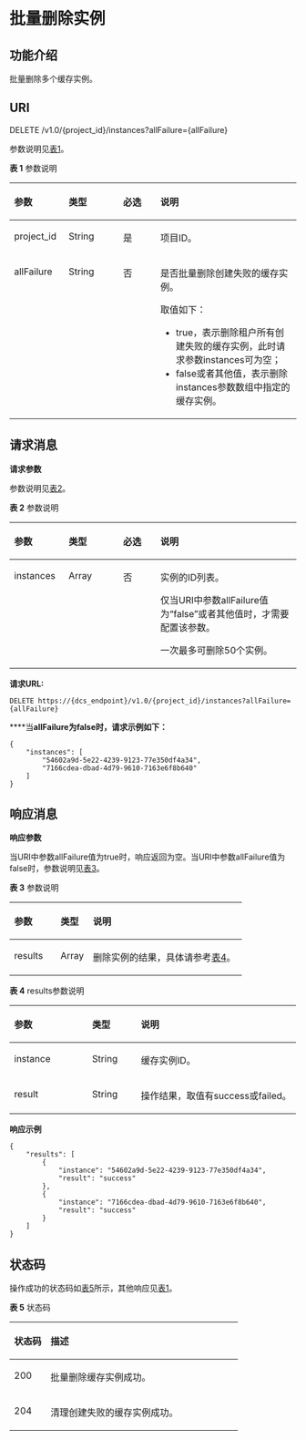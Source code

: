 # 批量删除实例<a name="dcs-api-0312009"></a>

## 功能介绍<a name="section0296157125313"></a>

批量删除多个缓存实例。

## **URI**<a name="section2310177194512"></a>

DELETE /v1.0/\{project\_id\}/instances?allFailure=\{allFailure\}

参数说明见[表1](#table4154121820350)。  

**表 1**  参数说明

<a name="table4154121820350"></a>
<table><thead align="left"><tr id="row17153191817358"><th class="cellrowborder" valign="top" width="19%" id="mcps1.2.5.1.1"><p id="p993885712414"><a name="p993885712414"></a><a name="p993885712414"></a>参数</p>
</th>
<th class="cellrowborder" valign="top" width="19%" id="mcps1.2.5.1.2"><p id="p215314189354"><a name="p215314189354"></a><a name="p215314189354"></a>类型</p>
</th>
<th class="cellrowborder" valign="top" width="13%" id="mcps1.2.5.1.3"><p id="p1715320185352"><a name="p1715320185352"></a><a name="p1715320185352"></a>必选</p>
</th>
<th class="cellrowborder" valign="top" width="49%" id="mcps1.2.5.1.4"><p id="p215351873519"><a name="p215351873519"></a><a name="p215351873519"></a>说明</p>
</th>
</tr>
</thead>
<tbody><tr id="row61531718163510"><td class="cellrowborder" valign="top" width="19%" headers="mcps1.2.5.1.1 "><p id="p51531218183514"><a name="p51531218183514"></a><a name="p51531218183514"></a>project_id</p>
</td>
<td class="cellrowborder" valign="top" width="19%" headers="mcps1.2.5.1.2 "><p id="p115311813514"><a name="p115311813514"></a><a name="p115311813514"></a>String</p>
</td>
<td class="cellrowborder" valign="top" width="13%" headers="mcps1.2.5.1.3 "><p id="p815391853510"><a name="p815391853510"></a><a name="p815391853510"></a>是</p>
</td>
<td class="cellrowborder" valign="top" width="49%" headers="mcps1.2.5.1.4 "><p id="p1153818143518"><a name="p1153818143518"></a><a name="p1153818143518"></a>项目ID。</p>
</td>
</tr>
<tr id="row1358873516587"><td class="cellrowborder" valign="top" width="19%" headers="mcps1.2.5.1.1 "><p id="p1058923515811"><a name="p1058923515811"></a><a name="p1058923515811"></a>allFailure</p>
</td>
<td class="cellrowborder" valign="top" width="19%" headers="mcps1.2.5.1.2 "><p id="p55892352586"><a name="p55892352586"></a><a name="p55892352586"></a>String</p>
</td>
<td class="cellrowborder" valign="top" width="13%" headers="mcps1.2.5.1.3 "><p id="p12589103595817"><a name="p12589103595817"></a><a name="p12589103595817"></a>否</p>
</td>
<td class="cellrowborder" valign="top" width="49%" headers="mcps1.2.5.1.4 "><p id="p15502183214592"><a name="p15502183214592"></a><a name="p15502183214592"></a>是否批量删除创建失败的缓存实例。</p>
<p id="p329463011582"><a name="p329463011582"></a><a name="p329463011582"></a>取值如下：</p>
<a name="ul2019045014587"></a><a name="ul2019045014587"></a><ul id="ul2019045014587"><li>true，表示删除租户所有创建失败的缓存实例，此时请求参数instances可为空；</li><li>false或者其他值，表示删除instances参数数组中指定的缓存实例。</li></ul>
</td>
</tr>
</tbody>
</table>

## **请求消息**<a name="section41195764519"></a>

**请求参数**

参数说明见[表2](#table166993107405)。 

**表 2**  参数说明

<a name="table166993107405"></a>
<table><thead align="left"><tr id="row7700310174015"><th class="cellrowborder" valign="top" width="19%" id="mcps1.2.5.1.1"><p id="p770012105401"><a name="p770012105401"></a><a name="p770012105401"></a>参数</p>
</th>
<th class="cellrowborder" valign="top" width="19%" id="mcps1.2.5.1.2"><p id="p5700201018409"><a name="p5700201018409"></a><a name="p5700201018409"></a>类型</p>
</th>
<th class="cellrowborder" valign="top" width="13%" id="mcps1.2.5.1.3"><p id="p0700210154019"><a name="p0700210154019"></a><a name="p0700210154019"></a>必选</p>
</th>
<th class="cellrowborder" valign="top" width="49%" id="mcps1.2.5.1.4"><p id="p9700610174018"><a name="p9700610174018"></a><a name="p9700610174018"></a>说明</p>
</th>
</tr>
</thead>
<tbody><tr id="row13700121010407"><td class="cellrowborder" valign="top" width="19%" headers="mcps1.2.5.1.1 "><p id="p970020103409"><a name="p970020103409"></a><a name="p970020103409"></a>instances</p>
</td>
<td class="cellrowborder" valign="top" width="19%" headers="mcps1.2.5.1.2 "><p id="p17631931174018"><a name="p17631931174018"></a><a name="p17631931174018"></a>Array</p>
</td>
<td class="cellrowborder" valign="top" width="13%" headers="mcps1.2.5.1.3 "><p id="p177632031124010"><a name="p177632031124010"></a><a name="p177632031124010"></a>否</p>
</td>
<td class="cellrowborder" valign="top" width="49%" headers="mcps1.2.5.1.4 "><p id="p10763173116404"><a name="p10763173116404"></a><a name="p10763173116404"></a>实例的ID列表。</p>
<p id="p142599468162"><a name="p142599468162"></a><a name="p142599468162"></a>仅当URI中参数allFailure值为“false”或者其他值时，才需要配置该参数。</p>
<p id="p745592135517"><a name="p745592135517"></a><a name="p745592135517"></a>一次最多可删除50个实例。</p>
</td>
</tr>
</tbody>
</table>

**请求URL:**

```
DELETE https://{dcs_endpoint}/v1.0/{project_id}/instances?allFailure={allFailure}
```

****当**allFailure为false时，请求示例如下：**

```
{
    "instances": [
        "54602a9d-5e22-4239-9123-77e350df4a34",
        "7166cdea-dbad-4d79-9610-7163e6f8b640"
    ]
}
```

## **响应消息**<a name="section11426254461"></a>

**响应参数**

当URI中参数allFailure值为true时，响应返回为空。当URI中参数allFailure值为false时，参数说明见[表3](#table18935105020414)。 

**表 3**  参数说明

<a name="table18935105020414"></a>
<table><thead align="left"><tr id="row1493665014412"><th class="cellrowborder" valign="top" width="20%" id="mcps1.2.4.1.1"><p id="p193616504419"><a name="p193616504419"></a><a name="p193616504419"></a>参数</p>
</th>
<th class="cellrowborder" valign="top" width="14.000000000000002%" id="mcps1.2.4.1.2"><p id="p1093625014113"><a name="p1093625014113"></a><a name="p1093625014113"></a>类型</p>
</th>
<th class="cellrowborder" valign="top" width="66%" id="mcps1.2.4.1.3"><p id="p139361650174115"><a name="p139361650174115"></a><a name="p139361650174115"></a>说明</p>
</th>
</tr>
</thead>
<tbody><tr id="row169361650194119"><td class="cellrowborder" valign="top" width="20%" headers="mcps1.2.4.1.1 "><p id="p183851432217"><a name="p183851432217"></a><a name="p183851432217"></a>results</p>
</td>
<td class="cellrowborder" valign="top" width="14.000000000000002%" headers="mcps1.2.4.1.2 "><p id="p10385339215"><a name="p10385339215"></a><a name="p10385339215"></a>Array</p>
</td>
<td class="cellrowborder" valign="top" width="66%" headers="mcps1.2.4.1.3 "><p id="p1038583526"><a name="p1038583526"></a><a name="p1038583526"></a>删除实例的结果，具体请参考<a href="#table69371750154117">表4</a>。</p>
</td>
</tr>
</tbody>
</table>

**表 4**  results参数说明

<a name="table69371750154117"></a>
<table><thead align="left"><tr id="row11938155054119"><th class="cellrowborder" valign="top" width="27.27%" id="mcps1.2.4.1.1"><p id="p1693811501414"><a name="p1693811501414"></a><a name="p1693811501414"></a>参数</p>
</th>
<th class="cellrowborder" valign="top" width="17.05%" id="mcps1.2.4.1.2"><p id="p1493819508416"><a name="p1493819508416"></a><a name="p1493819508416"></a>类型</p>
</th>
<th class="cellrowborder" valign="top" width="55.67999999999999%" id="mcps1.2.4.1.3"><p id="p3938155084118"><a name="p3938155084118"></a><a name="p3938155084118"></a>说明</p>
</th>
</tr>
</thead>
<tbody><tr id="row17938145064112"><td class="cellrowborder" valign="top" width="27.27%" headers="mcps1.2.4.1.1 "><p id="p173482043021"><a name="p173482043021"></a><a name="p173482043021"></a>instance</p>
</td>
<td class="cellrowborder" valign="top" width="17.05%" headers="mcps1.2.4.1.2 "><p id="p10348143625"><a name="p10348143625"></a><a name="p10348143625"></a>String</p>
</td>
<td class="cellrowborder" valign="top" width="55.67999999999999%" headers="mcps1.2.4.1.3 "><p id="p83483431425"><a name="p83483431425"></a><a name="p83483431425"></a>缓存实例ID。</p>
</td>
</tr>
<tr id="row1093895010417"><td class="cellrowborder" valign="top" width="27.27%" headers="mcps1.2.4.1.1 "><p id="p63481043623"><a name="p63481043623"></a><a name="p63481043623"></a>result</p>
</td>
<td class="cellrowborder" valign="top" width="17.05%" headers="mcps1.2.4.1.2 "><p id="p1348943822"><a name="p1348943822"></a><a name="p1348943822"></a>String</p>
</td>
<td class="cellrowborder" valign="top" width="55.67999999999999%" headers="mcps1.2.4.1.3 "><p id="p1934820431025"><a name="p1934820431025"></a><a name="p1934820431025"></a>操作结果，取值有success或failed。</p>
</td>
</tr>
</tbody>
</table>

**响应示例**

```
{
    "results": [
        {
            "instance": "54602a9d-5e22-4239-9123-77e350df4a34",
            "result": "success"
        },
        {
            "instance": "7166cdea-dbad-4d79-9610-7163e6f8b640",
            "result": "success"
        }
    ]
}
```

## **状态码**<a name="section5301161961211"></a>

操作成功的状态码如[表5](#table8301101911215)所示，其他响应见[表1](状态码.md#table5210141351517)。

**表 5**  状态码

<a name="table8301101911215"></a>
<table><thead align="left"><tr id="row11302101915124"><th class="cellrowborder" valign="top" width="15.98%" id="mcps1.2.3.1.1"><p id="p73021519101210"><a name="p73021519101210"></a><a name="p73021519101210"></a>状态码</p>
</th>
<th class="cellrowborder" valign="top" width="84.02%" id="mcps1.2.3.1.2"><p id="p830281981219"><a name="p830281981219"></a><a name="p830281981219"></a>描述</p>
</th>
</tr>
</thead>
<tbody><tr id="row16302121941211"><td class="cellrowborder" valign="top" width="15.98%" headers="mcps1.2.3.1.1 "><p id="p63027192128"><a name="p63027192128"></a><a name="p63027192128"></a>200</p>
</td>
<td class="cellrowborder" valign="top" width="84.02%" headers="mcps1.2.3.1.2 "><p id="p1302171916124"><a name="p1302171916124"></a><a name="p1302171916124"></a>批量删除缓存实例成功。</p>
</td>
</tr>
<tr id="row182271411314"><td class="cellrowborder" valign="top" width="15.98%" headers="mcps1.2.3.1.1 "><p id="p168231014739"><a name="p168231014739"></a><a name="p168231014739"></a>204</p>
</td>
<td class="cellrowborder" valign="top" width="84.02%" headers="mcps1.2.3.1.2 "><p id="p38237146312"><a name="p38237146312"></a><a name="p38237146312"></a>清理创建失败的缓存实例成功。</p>
</td>
</tr>
</tbody>
</table>

